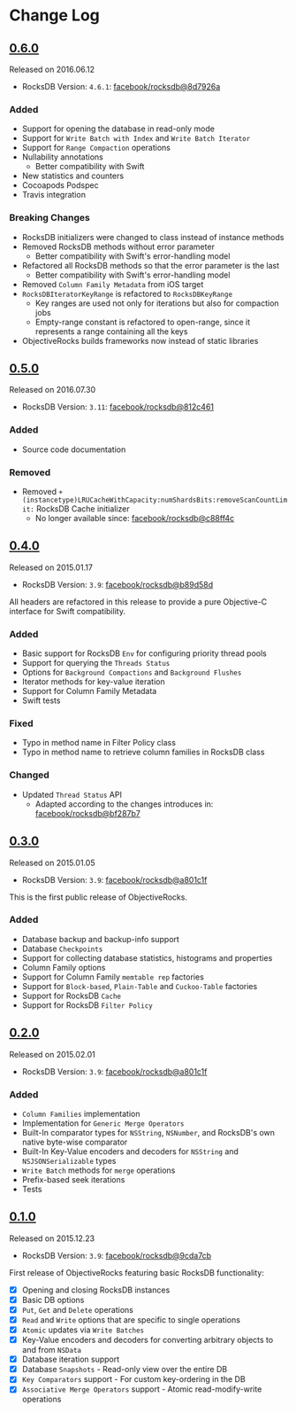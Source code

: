 # Change Log

## [0.6.0](https://github.com/iabudiab/ObjectiveRocks/releases/tag/0.6.0)

Released on 2016.06.12

- RocksDB Version: `4.6.1`: [facebook/rocksdb@8d7926a](https://github.com/facebook/rocksdb/commit/8d7926a766f2ab9bd6e7aa8cba80b5d3ff26c52b)

### Added

- Support for opening the database in read-only mode
- Support for `Write Batch with Index` and `Write Batch Iterator`
- Support for `Range Compaction` operations
- Nullability annotations
	- Better compatibility with Swift
- New statistics and counters
- Cocoapods Podspec
- Travis integration

### Breaking Changes

- RocksDB initializers were changed to class instead of instance methods
- Removed RocksDB methods without error parameter
	- Better compatibility with Swift's error-handling model
- Refactored all RocksDB methods so that the error parameter is the last
	- Better compatibility with Swift's error-handling model
- Removed `Column Family Metadata` from iOS target
- `RocksDBIteratorKeyRange` is refactored to `RocksDBKeyRange`
	- Key ranges are used not only for iterations but also for compaction jobs
	- Empty-range constant is refactored to open-range, since it represents a range containing all the keys
- ObjectiveRocks builds frameworks now instead of static libraries

## [0.5.0](https://github.com/iabudiab/ObjectiveRocks/releases/tag/0.5.0)

Released on 2016.07.30

- RocksDB Version: `3.11`: [facebook/rocksdb@812c461](https://github.com/facebook/rocksdb/commit/812c461c96869ebcd8e629da8f01e1cea01c00ca)

### Added

- Source code documentation

### Removed

- Removed `+ (instancetype)LRUCacheWithCapacity:numShardsBits:removeScanCountLimit:` RocksDB Cache initializer
	- No longer available since: [facebook/rocksdb@c88ff4c](https://github.com/facebook/rocksdb/commit/c88ff4ca76a6a24632cbdd834f621952a251d7a1)

## [0.4.0](https://github.com/iabudiab/ObjectiveRocks/releases/tag/0.4.0)

Released on 2015.01.17

- RocksDB Version: `3.9`: [facebook/rocksdb@b89d58d](https://github.com/facebook/rocksdb/commit/b89d58dfa3887d561bd772421fb92ef01bd26fc4)

All headers are refactored in this release to provide a pure Objective-C interface for Swift compatibility.

### Added

- Basic support for RocksDB `Env` for configuring priority thread pools
- Support for querying the `Threads Status` 
- Options for `Background Compactions` and `Background Flushes`
- Iterator methods for key-value iteration
- Support for Column Family Metadata
- Swift tests

### Fixed

- Typo in method name in Filter Policy class
- Typo in method name to retrieve column families in RocksDB class

### Changed

- Updated `Thread Status` API
	- Adapted according to the changes introduces in: [facebook/rocksdb@bf287b7](https://github.com/facebook/rocksdb/commit/bf287b76e0e7b5998de49e3ceaa2b34d1f3c13ae)

## [0.3.0](https://github.com/iabudiab/ObjectiveRocks/releases/tag/0.3.0)

Released on 2015.01.05

- RocksDB Version: `3.9`: [facebook/rocksdb@a801c1f](https://github.com/facebook/rocksdb/commit/a801c1fb099167cf48a714483163061062e3dcb7)

This is the first public release of ObjectiveRocks.

### Added

- Database backup and backup-info support
- Database `Checkpoints`
- Support for collecting database statistics, histograms and properties
- Column Family options
- Support for Column Family `memtable rep` factories
- Support for `Block-based`, `Plain-Table` and `Cuckoo-Table` factories
- Support for RocksDB `Cache`
- Support for RocksDB `Filter Policy`

## [0.2.0](https://github.com/iabudiab/ObjectiveRocks/releases/tag/0.2.0)

Released on 2015.02.01

- RocksDB Version: `3.9`: [facebook/rocksdb@a801c1f](https://github.com/facebook/rocksdb/commit/a801c1fb099167cf48a714483163061062e3dcb7)

### Added

- `Column Families` implementation
- Implementation for `Generic Merge Operators`
- Built-In comparator types for `NSString`, `NSNumber`, and RocksDB's own native byte-wise comparator
- Built-In Key-Value encoders and decoders for `NSString` and `NSJSONSerializable` types
- `Write Batch` methods for `merge` operations
- Prefix-based seek iterations
- Tests

## [0.1.0](https://github.com/iabudiab/ObjectiveRocks/releases/tag/0.1.0)

Released on 2015.12.23

- RocksDB Version: `3.9`: [facebook/rocksdb@9cda7cb](https://github.com/facebook/rocksdb/commit/9cda7cb77b0c7208a63579c7e79252f23db92f67)

First release of ObjectiveRocks featuring basic RocksDB functionality:

- [x] Opening and closing RocksDB instances
- [x] Basic DB options
- [x] `Put`, `Get` and `Delete` operations
- [x] `Read` and `Write` options that are specific to single operations
- [x] `Atomic` updates via `Write Batches`
- [x] Key-Value encoders and decoders for converting arbitrary objects to and from `NSData`
- [x] Database iteration support
- [x] Database `Snapshots` - Read-only view over the entire DB
- [x] `Key Comparators` support - For custom key-ordering in the DB
- [x] `Associative Merge Operators` support - Atomic read-modify-write operations
